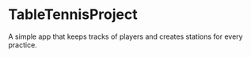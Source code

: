 # TableTennisProject
 A simple app that keeps tracks of players and creates stations for every practice.
